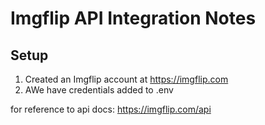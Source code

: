 # Imgflip API Integration Notes

## Setup
1. Created an Imgflip account at https://imgflip.com
2. AWe have credentials added to .env

for reference to api docs: https://imgflip.com/api